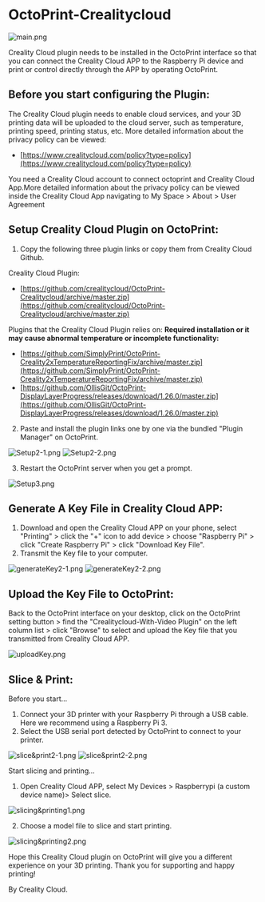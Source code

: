 # OctoPrint-Crealitycloud
![main.png](https://cdn.nlark.com/yuque/0/2022/png/22795356/1642471464755-f2818b50-20a2-4b88-8dcd-ac3a56c80654.png#clientId=u473873a0-7629-4&crop=0&crop=0&crop=1&crop=1&from=drop&id=ub6c0b987&margin=%5Bobject%20Object%5D&name=main.png&originHeight=631&originWidth=700&originalType=binary&ratio=1&rotation=0&showTitle=false&size=443430&status=done&style=none&taskId=u403a724d-b949-42c7-90ae-1a1b334eeb7&title=)

Creality Cloud plugin needs to be installed in the OctoPrint interface so that you can connect the Creality Cloud APP to the Raspberry Pi device and print or control directly through the APP by operating OctoPrint.


## **Before you start configuring the Plugin:**
The Creality Cloud plugin needs to enable cloud services, and your 3D printing data will be uploaded to the 
cloud server, such as temperature, printing speed, printing status, etc. More detailed information about the privacy policy can be viewed:
- [https://www.crealitycloud.com/policy?type=policy](https://www.crealitycloud.com/policy?type=policy)

You need a Creality Cloud account to connect octoprint and Creality Cloud App.More detailed information about the privacy policy can be viewed inside the Creality Cloud App navigating to My Space > About > User Agreement

## **Setup Creality Cloud Plugin on OctoPrint:**


1. Copy the following three plugin links or copy them from Creality Cloud Github.



Creality Cloud Plugin:


- [https://github.com/crealitycloud/OctoPrint-Crealitycloud/archive/master.zip](https://github.com/crealitycloud/OctoPrint-Crealitycloud/archive/master.zip)



Plugins that the Creality Cloud Plugin relies on:
**Required installation or it may cause abnormal temperature or incomplete functionality:**


- [https://github.com/SimplyPrint/OctoPrint-Creality2xTemperatureReportingFix/archive/master.zip](https://github.com/SimplyPrint/OctoPrint-Creality2xTemperatureReportingFix/archive/master.zip)
- [https://github.com/OllisGit/OctoPrint-DisplayLayerProgress/releases/download/1.26.0/master.zip](https://github.com/OllisGit/OctoPrint-DisplayLayerProgress/releases/download/1.26.0/master.zip)



2. Paste and install the plugin links one by one via the bundled "Plugin Manager" on OctoPrint.

![Setup2-1.png](https://cdn.nlark.com/yuque/0/2022/png/22795356/1642471526539-40ed1264-e4d4-41b8-8a58-da74477bb28f.png#clientId=u473873a0-7629-4&crop=0&crop=0&crop=1&crop=1&from=drop&id=ub29fdff4&margin=%5Bobject%20Object%5D&name=Setup2-1.png&originHeight=554&originWidth=700&originalType=binary&ratio=1&rotation=0&showTitle=false&size=80321&status=done&style=none&taskId=u40475215-6d88-4d86-bf78-b11972b0baf&title=)
![Setup2-2.png](https://cdn.nlark.com/yuque/0/2022/png/22795356/1642471535104-1a5bcca0-f2d1-42c1-91ab-efa9dc7d2a64.png#clientId=u473873a0-7629-4&crop=0&crop=0&crop=1&crop=1&from=drop&id=u4ac0df39&margin=%5Bobject%20Object%5D&name=Setup2-2.png&originHeight=613&originWidth=738&originalType=binary&ratio=1&rotation=0&showTitle=false&size=137115&status=done&style=none&taskId=ufd1e6fda-5ce7-4d3f-ba08-0ff07c6508d&title=)

3. Restart the OctoPrint server when you get a prompt.

![Setup3.png](https://cdn.nlark.com/yuque/0/2022/png/22795356/1642471540555-f4bd0b8a-de87-4206-999a-35f7e6da8916.png#clientId=u473873a0-7629-4&crop=0&crop=0&crop=1&crop=1&from=drop&id=u3beba962&margin=%5Bobject%20Object%5D&name=Setup3.png&originHeight=710&originWidth=1088&originalType=binary&ratio=1&rotation=0&showTitle=false&size=158251&status=done&style=none&taskId=uc2f87981-c791-4260-8582-4535f5c8ae5&title=)
## **Generate A Key File in Creality Cloud APP:**


1. Download and open the Creality Cloud APP on your phone, select "Printing" > click the "+" icon to add device > choose "Raspberry Pi" > click "Create Raspberry Pi" > click "Download Key File".
1. Transmit the Key file to your computer.

![generateKey2-1.png](https://cdn.nlark.com/yuque/0/2022/png/22795356/1642472400478-ec3dc6d5-b0ef-44b5-be25-a7e8b6aeef3a.png#clientId=ua2b85e21-0c9e-4&crop=0&crop=0&crop=1&crop=1&from=drop&id=u3a745b9e&margin=%5Bobject%20Object%5D&name=generateKey2-1.png&originHeight=590&originWidth=700&originalType=binary&ratio=1&rotation=0&showTitle=false&size=207623&status=done&style=none&taskId=u65e54369-3592-41c3-b17b-69b94574760&title=)
![generateKey2-2.png](https://cdn.nlark.com/yuque/0/2022/png/22795356/1642471597807-19f4564a-809d-423f-b10c-af0f4b382a65.png#clientId=u473873a0-7629-4&crop=0&crop=0&crop=1&crop=1&from=drop&id=u341045ae&margin=%5Bobject%20Object%5D&name=generateKey2-2.png&originHeight=776&originWidth=840&originalType=binary&ratio=1&rotation=0&showTitle=false&size=289945&status=done&style=none&taskId=uca8cf6be-9d78-43bc-81af-0c6312cb84a&title=)
## **Upload the Key File to OctoPrint:**


Back to the OctoPrint interface on your desktop, click on the OctoPrint setting button > find the "Crealitycloud-With-Video Plugin" on the left column list > click "Browse" to select and upload the Key file that you transmitted from Creality Cloud APP.

![uploadKey.png](https://cdn.nlark.com/yuque/0/2022/png/22795356/1642471605360-840b996d-5166-4a7d-9212-1ed8f4c08424.png#clientId=u473873a0-7629-4&crop=0&crop=0&crop=1&crop=1&from=drop&id=u60f3a00f&margin=%5Bobject%20Object%5D&name=uploadKey.png&originHeight=813&originWidth=930&originalType=binary&ratio=1&rotation=0&showTitle=false&size=92449&status=done&style=none&taskId=uf1d96ac0-95df-4b59-adb1-726693a1829&title=)
## **Slice & Print:**


Before you start...


1. Connect your 3D printer with your Raspberry Pi through a USB cable. Here we recommend using a Raspberry Pi 3.
1. Select the USB serial port detected by OctoPrint to connect to your printer.

![slice&print2-1.png](https://cdn.nlark.com/yuque/0/2022/png/22795356/1642471622208-5bfa5c1f-7008-4ca3-bf1c-31851449a1ec.png#clientId=u473873a0-7629-4&crop=0&crop=0&crop=1&crop=1&from=drop&id=u3e7e3392&margin=%5Bobject%20Object%5D&name=slice%26print2-1.png&originHeight=476&originWidth=683&originalType=binary&ratio=1&rotation=0&showTitle=false&size=573994&status=done&style=none&taskId=u58084822-ecbf-437a-a1fd-ab23a70088e&title=)
![slice&print2-2.png](https://cdn.nlark.com/yuque/0/2022/png/22795356/1642471630607-fdc26a21-671d-4508-9bf2-0d93548ddef3.png#clientId=u473873a0-7629-4&crop=0&crop=0&crop=1&crop=1&from=drop&id=u9f653d31&margin=%5Bobject%20Object%5D&name=slice%26print2-2.png&originHeight=328&originWidth=700&originalType=binary&ratio=1&rotation=0&showTitle=false&size=110665&status=done&style=none&taskId=uce6dae09-43c5-498d-b467-56da3632f61&title=)

Start slicing and printing...


1. Open Creality Cloud APP, select My Devices > Raspberrypi (a custom device name)> Select slice.

![slicing&printing1.png](https://cdn.nlark.com/yuque/0/2022/png/22795356/1642471636450-62ef97c1-1934-4d59-8bf0-20368115fcb0.png#clientId=u473873a0-7629-4&crop=0&crop=0&crop=1&crop=1&from=drop&id=u1a54d252&margin=%5Bobject%20Object%5D&name=slicing%26printing1.png&originHeight=758&originWidth=974&originalType=binary&ratio=1&rotation=0&showTitle=false&size=366674&status=done&style=none&taskId=ub4044c3f-89cc-49a2-8a43-d702e0d21fb&title=)

2. Choose a model file to slice and start printing.

![slicing&printing2.png](https://cdn.nlark.com/yuque/0/2022/png/22795356/1642471649704-68e7cb4a-f39a-4090-a4f8-44c801f4c8d1.png#clientId=u473873a0-7629-4&crop=0&crop=0&crop=1&crop=1&from=drop&id=ude3ac464&margin=%5Bobject%20Object%5D&name=slicing%26printing2.png&originHeight=790&originWidth=766&originalType=binary&ratio=1&rotation=0&showTitle=false&size=296681&status=done&style=none&taskId=u2181775c-22dd-41d4-bacc-6144cf8d1cf&title=)

Hope this Creality Cloud plugin on OctoPrint will give you a different experience on your 3D printing. Thank you for supporting and happy printing!


By Creality Cloud.
